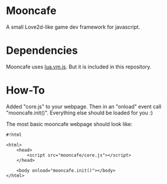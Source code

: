 # Mooncafe 

A small Love2d-like game dev framework for javascript.

# Dependencies

Mooncafe uses [lua.vm.js](https://github.com/kripken/lua.vm.js). But it is included in this repository.

# How-To

Added "core.js" to your webpage. Then in an "onload" event call "mooncafe.init()". Everything else should be loaded for you :)

The most basic mooncafe webpage should look like:


```
#!html

<html>  
	<head>  
		<script src="mooncafe/core.js"></script>  
	</head>  
	  
	<body onload="mooncafe.init()"></body>  
</html>
```